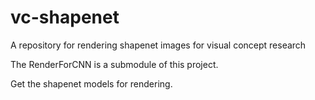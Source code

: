# vc-shapenet
A repository for rendering shapenet images for visual concept research

The RenderForCNN is a submodule of this project.

Get the shapenet models for rendering.
